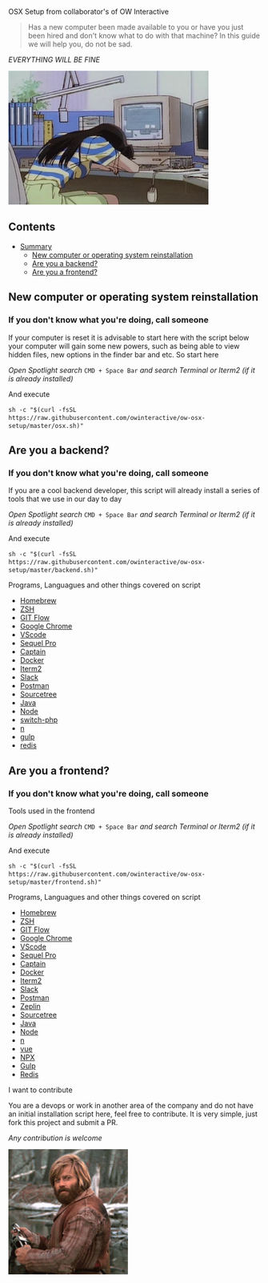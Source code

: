 OSX Setup from collaborator's of OW Interactive

> Has a new computer been made available to you or have you just been hired and don't know what to do with that machine? In this guide we will help you, do not be sad.

*EVERYTHING WILL BE FINE*

![Sad With new computer](https://raw.githubusercontent.com/owinteractive/ow-osx-setup/master/assets/media/gifs/sad-with-new-computer.webp)

## Contents

- [Summary](#sumary)
	- [New computer or operating system reinstallation](#new-computer-or-operating-system-reinstallation)
	- [Are you a backend?](#are-you-a-backend)
	- [Are you a frontend?](#are-you-a-frontend)

## New computer or operating system reinstallation

### If you don't know what you're doing, call someone

If your computer is reset it is advisable to start here with the script below your computer will gain some new powers, such as being able to view hidden files, new options in the finder bar and etc. So start here

*Open Spotlight search* ```CMD + Space Bar``` *and search Terminal or Iterm2 (if it is already installed)*

And execute

```
sh -c "$(curl -fsSL https://raw.githubusercontent.com/owinteractive/ow-osx-setup/master/osx.sh)"
```

## Are you a backend?

### If you don't know what you're doing, call someone

If you are a cool backend developer, this script will already install a series of tools that we use in our day to day

*Open Spotlight search* ```CMD + Space Bar``` *and search Terminal or Iterm2 (if it is already installed)*

And execute

```
sh -c "$(curl -fsSL https://raw.githubusercontent.com/owinteractive/ow-osx-setup/master/backend.sh)"
```

Programs, Languagues and other things covered on script

* [Homebrew](https://brew.sh/)
* [ZSH](https://ohmyz.sh/)
* [GIT Flow](https://danielkummer.github.io/git-flow-cheatsheet/index.html)
* [Google Chrome](https://www.google.com/intl/pt-BR/chrome/)
* [VScode](https://code.visualstudio.com/)
* [Sequel Pro](https://www.sequelpro.com/)
* [Captain](https://getcaptain.co/)
* [Docker](https://www.docker.com/products/docker-desktop)
* [Iterm2](https://www.iterm2.com/)
* [Slack](https://slack.com/intl/pt-br/)
* [Postman](https://www.postman.com/downloads/)
* [Sourcetree](https://www.sourcetreeapp.com/)
* [Java](https://www.java.com/pt_BR/download/)
* [Node](https://nodejs.org/en/)
* [switch-php](https://www.npmjs.com/package/switch-php)
* [n](https://www.npmjs.com/package/n)
* [gulp](https://www.npmjs.com/package/gulp)
* [redis](https://redis.io/topics/rediscli)

## Are you a frontend?

### If you don't know what you're doing, call someone

Tools used in the frontend

*Open Spotlight search* ```CMD + Space Bar``` *and search Terminal or Iterm2 (if it is already installed)*

And execute

```
sh -c "$(curl -fsSL https://raw.githubusercontent.com/owinteractive/ow-osx-setup/master/frontend.sh)"
```

Programs, Languagues and other things covered on script

* [Homebrew](https://brew.sh/)
* [ZSH](https://ohmyz.sh/)
* [GIT Flow](https://danielkummer.github.io/git-flow-cheatsheet/index.html)
* [Google Chrome](https://www.google.com/intl/pt-BR/chrome/)
* [VScode](https://code.visualstudio.com/)
* [Sequel Pro](https://www.sequelpro.com/)
* [Captain](https://getcaptain.co/)
* [Docker](https://www.docker.com/products/docker-desktop)
* [Iterm2](https://www.iterm2.com/)
* [Slack](https://slack.com/intl/pt-br/)
* [Postman](https://www.postman.com/downloads/)
* [Zeplin](https://zeplin.io/)
* [Sourcetree](https://www.sourcetreeapp.com/)
* [Java](https://www.java.com/pt_BR/download/)
* [Node](https://nodejs.org/en/)
* [n](https://www.npmjs.com/package/n)
* [vue](https://www.npmjs.com/package/vue)
* [NPX](https://www.npmjs.com/package/npx)
* [Gulp](https://www.npmjs.com/package/gulp)
* [Redis](https://redis.io/topics/rediscli)

I want to contribute

You are a devops or work in another area of ​​the company and do not have an initial installation script here, feel free to contribute. It is very simple, just fork this project and submit a PR.

*Any contribution is welcome*

![Done](https://raw.githubusercontent.com/owinteractive/ow-osx-setup/master/assets/media/gifs/done.gif)